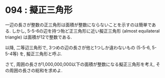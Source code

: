 # 094 : 擬正三角形

一辺の長さが整数の正三角形は面積が整数にならないことを示すのは簡単である. しかし, 5-5-6の辺を持つ殆ど正三角形に近い擬正三角形 \(almost equilateral triangle\) は面積が12で整数である.

以降, 二等辺三角形で, 3つめの辺の長さが他と1つしか違わないもの \(5-5-6, 5-5-4等\) を, 擬正三角形と呼ぶ.

さて, 周囲の長さが1,000,000,000以下の面積が整数になる擬正三角形を考え, その周囲の長さの総和を求めよ.

